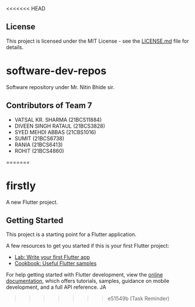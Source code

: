 <<<<<<< HEAD
## License
This project is licensed under the MIT License - see the [LICENSE.md](LICENSE.md) file for details.

# software-dev-repos
Software repository under Mr. Nitin Bhide sir.


## Contributors of Team 7

- VATSAL KR. SHARMA	(21BCS11884)
- DIVEEN SINGH RATAUL   (21BCS3828)
- SYED MEHDI ABBAS      (21CBS1016)
- SUMIT                 (21BCS6738)
- RANIA                  (21BCS6413)
- ROHIT                 (21BCS4860)

=======
# firstly

A new Flutter project.

## Getting Started

This project is a starting point for a Flutter application.

A few resources to get you started if this is your first Flutter project:

- [Lab: Write your first Flutter app](https://docs.flutter.dev/get-started/codelab)
- [Cookbook: Useful Flutter samples](https://docs.flutter.dev/cookbook)

For help getting started with Flutter development, view the
[online documentation](https://docs.flutter.dev/), which offers tutorials,
samples, guidance on mobile development, and a full API reference.
JA
>>>>>>> e51549b (Task Reminder)
